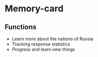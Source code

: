 # Memory-card
## Functions
- Learn more about the nations of Russia
- Tracking response statistics
- Progress and learn new things
